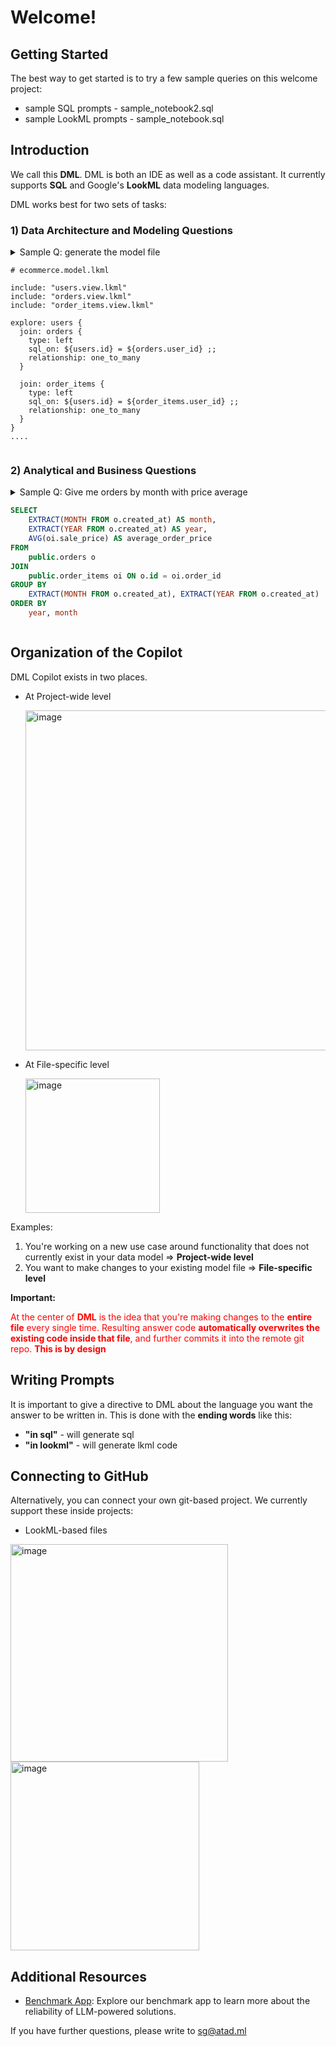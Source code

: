 # Welcome!

## Getting Started

The best way to get started is to try a few sample queries on this welcome project:

- sample SQL prompts - sample_notebook2.sql
- sample LookML prompts - sample_notebook.sql

## Introduction

We call this **DML**. DML is both an IDE as well as a code assistant. It currently supports **SQL** and Google's **LookML** data modeling languages.

DML works best for two sets of tasks:

### 1) Data Architecture and Modeling Questions

<details> 
<summary>Sample Q: generate the model file

```lookml
# ecommerce.model.lkml

include: "users.view.lkml"
include: "orders.view.lkml"
include: "order_items.view.lkml"

explore: users {
  join: orders {
    type: left
    sql_on: ${users.id} = ${orders.user_id} ;;
    relationship: one_to_many
  }
  
  join: order_items {
    type: left
    sql_on: ${users.id} = ${order_items.user_id} ;;
    relationship: one_to_many
  }
}
....
```

</details>

### 2) Analytical and Business Questions

<details> 
<summary>Sample Q: Give me orders by month with price average

```sql
SELECT 
    EXTRACT(MONTH FROM o.created_at) AS month,
    EXTRACT(YEAR FROM o.created_at) AS year,
    AVG(oi.sale_price) AS average_order_price
FROM 
    public.orders o
JOIN 
    public.order_items oi ON o.id = oi.order_id
GROUP BY 
    EXTRACT(MONTH FROM o.created_at), EXTRACT(YEAR FROM o.created_at)
ORDER BY 
    year, month

```

</details>

## Organization of the Copilot

DML Copilot exists in two places.

- At Project-wide level

  <img width="544" alt="image" src="https://raw.githubusercontent.com/atadml/welcome-repo/main/images/copilot_project.png">
- At File-specific level

  <img width="215" alt="image" src="https://raw.githubusercontent.com/atadml/welcome-repo/main/images/copilot_file.png">

Examples:

1. You're working on a new use case around functionality that does not currently exist in your data model => **Project-wide level**
2. You want to make changes to your existing model file => **File-specific level**

**Important:**

<span style="color:red;">At the center of **DML** is the idea that you're making changes to the **entire file** every single time. Resulting answer code **automatically overwrites the existing code inside that file**, and further commits it into the remote git repo. **This is by design**</span>

## Writing Prompts

It is important to give a directive to DML about the language you want the answer to be written in. This is done with the **ending words** like this:

- **"in sql"** - will generate sql
- **"in lookml"** - will generate lkml code

## Connecting to GitHub

Alternatively, you can connect your own git-based project. We currently support these inside projects:

- LookML-based files

<img width="348" alt="image" src="https://raw.githubusercontent.com/atadml/welcome-repo/main/images/git1.png">

<img width="302" alt="image" src="https://raw.githubusercontent.com/atadml/welcome-repo/main/images/git2.PNG">

## Additional Resources

- [Benchmark App](https://llmsql.streamlit.app/): Explore our benchmark app to learn more about the reliability of LLM-powered solutions.

If you have further questions, please write to [sg@atad.ml](mailto:sg@atad.ml)
